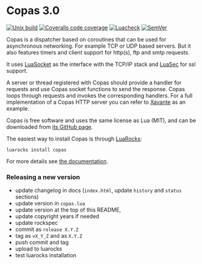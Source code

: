 # Copas 3.0

[![Unix build](https://img.shields.io/github/workflow/status/keplerproject/copas/Unix%20build?label=Unix%20build&logo=linux)](https://github.com/keplerproject/copas/actions)
[![Coveralls code coverage](https://img.shields.io/coveralls/github/keplerproject/copas?logo=coveralls)](https://coveralls.io/github/keplerproject/copas)
[![Luacheck](https://github.com/keplerproject/copas/workflows/Luacheck/badge.svg)](https://github.com/keplerproject/copas/actions)
[![SemVer](https://img.shields.io/github/v/tag/keplerproject/copas?color=brightgreen&label=SemVer&logo=semver&sort=semver)](CHANGELOG.md)


Copas is a dispatcher based on coroutines that can be used for asynchronous networking. For example TCP or UDP based servers. But it also features timers and client support for http(s), ftp and smtp requests.

It uses [LuaSocket](https://github.com/diegonehab/luasocket) as the interface with the TCP/IP stack and [LuaSec](https://github.com/brunoos/luasec) for ssl support.

A server or thread registered with Copas should provide a handler for requests and use Copas socket functions to send the response. Copas loops through requests and invokes the corresponding handlers. For a full implementation of a Copas HTTP server you can refer to [Xavante](http://keplerproject.github.io/xavante/) as an example.

Copas is free software and uses the same license as Lua (MIT), and can be downloaded from [its GitHub page](https://github.com/keplerproject/copas).

The easiest way to install Copas is through [LuaRocks](https://luarocks.org/):

```
luarocks install copas
```

For more details see [the documentation](http://keplerproject.github.io/copas/).

### Releasing a new version

 - update changelog in docs (`index.html`, update `history` and `status` sections)
 - update version in `copas.lua`
 - update version at the top of this README,
 - update copyright years if needed
 - update rockspec
 - commit as `release X.Y.Z`
 - tag as `vX_Y_Z` and as `X.Y.Z`
 - push commit and tag
 - upload to luarocks
 - test luarocks installation
